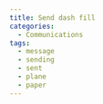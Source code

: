 ```yaml
---
title: Send dash fill
categories:
  - Communications
tags:
  - message
  - sending
  - sent
  - plane
  - paper
---
```

